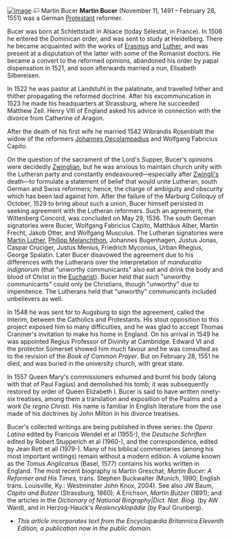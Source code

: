 [![image](images/thumb/5/52/Bucer.jpg/180px-Bucer.jpg)](http://www.theopedia.com/File:Bucer.jpg)
[![image](data:image/png;base64,iVBORw0KGgoAAAANSUhEUgAAAA8AAAALCAAAAACFLIiAAAAAAnRSTlMA/1uRIrUAAABPSURBVAjXY/j///+5vXDwjAHIr26ZAgXZe8H8a/+hoIcw/9nevdVL9+79DuPvzQYZFPUezu8BMZLXgkExnD8HAu6hqv//n+HZVjD4DuUDAKlChD3fj6aPAAAAAElFTkSuQmCC)](http://www.theopedia.com/File:Bucer.jpg "Enlarge")
Martin Bucer
**Martin Bucer** (November 11, 1491 – February 28, 1551) was a
German [Protestant](Protestant "Protestant") reformer.

Bucer was born at Schlettstadt in Alsace (today Sélestat, in
France). In 1506 he entered the Dominican order, and was sent to
study at Heidelberg. There he became acquainted with the works of
[Erasmus](Erasmus "Erasmus") and
[Luther](Martin_Luther "Martin Luther"), and was present at a
disputation of the latter with some of the Romanist doctors. He
became a convert to the reformed opinions, abandoned his order by
papal dispensation in 1521, and soon afterwards married a nun,
Elisabeth Silbereisen.

In 1522 he was pastor at Landstuhl in the palatinate, and travelled
hither and thither propagating the reformed doctrine. After his
excommunication in 1523 he made his headquarters at Strassburg,
where he succeeded Matthew Zell. Henry VIII of England asked his
advice in connection with the divorce from Catherine of Aragon.

After the death of his first wife he married 1542 Wibrandis
Rosenblatt the widow of the reformers
[Johannes Oecolampadius](Johannes_Oecolampadius "Johannes Oecolampadius")
and Wolfgang Fabricius Capito.

On the question of the sacrament of the Lord's Supper, Bucer's
opinions were decidedly
[Zwinglian](Huldreich_Zwingli "Huldreich Zwingli"), but he was
anxious to maintain church unity with the Lutheran party and
constantly endeavoured—especially after
[Zwingli's](Huldreich_Zwingli "Huldreich Zwingli") death—to
formulate a statement of belief that would unite Lutheran, south
German and Swiss reformers; hence, the charge of ambiguity and
obscurity which has been laid against him. After the failure of the
Marburg Colloquy of October, 1529 to bring about such a union,
Bucer himself persisted in seeking agreement with the Lutheran
reformers. Such an agreement, the Wittenberg Concord, was concluded
on May 29, 1536. The south German signatories were Bucer, Wolfgang
Fabricius Capito, Matthäus Alber, Martin Frecht, Jakob Otter, and
Wolfgang Musculus. The Lutheran signatories were
[Martin Luther](Martin_Luther "Martin Luther"),
[Philipp Melanchthon](Philipp_Melanchthon "Philipp Melanchthon"),
Johannes Bugenhagen, Justus Jonas, Caspar Cruciger, Justus Menius,
Friedrich Myconius, Urban Rhegius, George Spalatin. Later Bucer
disavowed the agreement due to his differences with the Lutherans
over the interpretation of *manducatio indignorum* (that "unworthy
communicants" also eat and drink the body and blood of Christ in
the [Eucharist](Eucharist "Eucharist")). Bucer held that such
"unworthy communicants" could only be Christians, though "unworthy"
due to impenitence. The Lutherans held that "unworthy" communicants
included unbelievers as well.

In 1548 he was sent for to Augsburg to sign the agreement, called
the Interim, between the Catholics and Protestants. His stout
opposition to this project exposed him to many difficulties, and he
was glad to accept Thomas Cranmer's invitation to make his home in
England. On his arrival in 1549 he was appointed Regius Professor
of Divinity at Cambridge. Edward VI and the protector Somerset
showed him much favour and he was consulted as to the revision of
the *Book of Common Prayer*. But on February 28, 1551 he died, and
was buried in the university church, with great state.

In 1557 Queen Mary's commissioners exhumed and burnt his body
(along with that of Paul Fagius) and demolished his tomb; it was
subsequently restored by order of Queen Elizabeth I. Bucer is said
to have written ninety-six treatises, among them a translation and
exposition of the Psalms and a work *De regno Christi*. His name is
familiar in English literature from the use made of his doctrines
by John Milton in his divorce treatises.

Bucer's collected writings are being published in three series: the
*Opera Latina* edited by Francois Wendel et al (1955-), the
*Deutsche Schriften* edited by Robert Stupperich et al (1960-), and
the correspondence, edited by Jean Rott et all (1979-). Many of his
biblical commentaries (among his most important writings) remain
without a modern edition. A volume known as the *Tomus Anglicanus*
(Basel, 1577) contains his works written in England. The most
recent biography is Martin Greschat,
*Martin Bucer: A Reformer and His Times,* trans. Stephen Buckwalter
(Munich, 1990; English trans. Louisville, Ky.: Westminster John
Knox, 2004). See also JW Baum, *Capito and Butzer* (Strassburg,
1860); A Erichson, *Martin Butzer* (1891); and the articles in the
*Dictionary of National Biography|Dict. Nat. Biog.* (by AW Ward),
and in Herzog-Hauck's *Realencyklopädie* (by Paul Grunberg).



-   *This article incorporates text from the Encyclopædia Britannica Eleventh Edition, a publication now in the public domain.*



